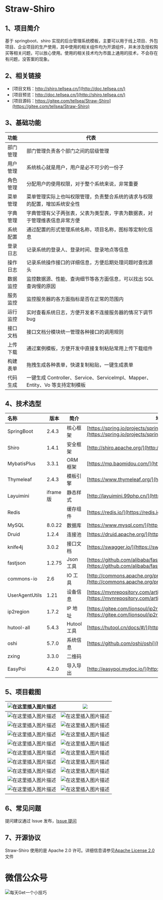 # Straw-Shiro

## 1、项目简介

基于 springboot、shiro 实现的后台管理系统模板，主要可以用于线上项目、外包项目、企业项目的生产使用，其中使用的相关组件均为开源组件，并未涉及授权购买等相关问题，可以放心使用。使用的相关技术均为市面上通用的技术，不会存在有问题，没答案的现象。

## 2、相关链接

- [项目文档：http://shiro.tellsea.cn/](http://doc.tellsea.cn/)
- [项目预览：http://doc.tellsea.cn/](http://shiro.tellsea.cn/)
- [项目源码：https://gitee.com/tellsea/Straw-Shiro](https://gitee.com/tellsea/Straw-Shiro)

## 3、基础功能

| 功能     | 代表                                                                         |
| :------- | ---------------------------------------------------------------------------- |
| 部门管理 | 部门管理负责各个部门之间的层级管理                                           |
| 用户管理 | 系统核心就是用户，用户是必不可少的一份子                                     |
| 角色管理 | 分配用户的使用权限，对于整个系统来说，非常重要                               |
| 菜单管理 | 菜单管理实际上也叫权限管理，负责整合系统的请求与权限的配置，增加系统安全性   |
| 字典管理 | 字典管理有父子两张表，父表为类型表，字表为数据表，对于管理维表信息非常方便   |
| 系统配置 | 通过配置的形式管理系统名称，项目名称，图标等定制化信息                       |
| 登录日志 | 记录系统的登录人、登录时间、登录地点等信息                                   |
| 操作日志 | 记录系统操作接口的详细信息，方便后期处理问题时查找源头                       |
| 数据监控 | 监控数据源、性能、查询细节等各方面信息，可以找出 SQL 查询慢的原因            |
| 服务监控 | 监控服务器的各方面指标是否在正常的范围内                                     |
| 运行监控 | 实时查看系统日志，方便开发者不连接服务器的情况下调节 bug                     |
| 接口文档 | 接口文档分模块统一管理各种接口的调用规则                                     |
| 上传下载 | 通过案例模板，方便开发中直接复制粘贴常用上传下载组件                         |
| 构建表单 | 拖拽生成各种表单，快速复制粘贴，一键生成表单                                 |
| 代码生成 | 一键生成 Controller、Service、ServiceImpl、Mapper、Entity、Vo 等支持定制模板 |

## 4、技术选型

| 名称           | 版本      | 简介        | 地址                                                                                                                             |
| :------------- | --------- | ----------- | -------------------------------------------------------------------------------------------------------------------------------- |
| SpringBoot     | 2.4.3     | 核心框架    | [https://spring.io/projects/spring-boot](https://spring.io/projects/spring-boot)                                                 |
| Shiro          | 1.4.1     | 安全框架    | [http://shiro.apache.org/](http://shiro.apache.org/)                                                                             |
| MybatisPlus    | 3.3.1     | ORM 框架    | [https://mp.baomidou.com/](https://mp.baomidou.com/)                                                                             |
| Thymeleaf      | 2.4.3     | 模板引擎    | [https://www.thymeleaf.org/](https://www.thymeleaf.org/)                                                                         |
| Layuimini      | iframe 版 | 静态样式    | [http://layuimini.99php.cn/](http://layuimini.99php.cn/)                                                                         |
| Redis          |           | 缓存组件    | [https://redis.io/](https://redis.io/)                                                                                           |
| MySQL          | 8.0.22    | 数据库      | [https://www.mysql.com/](https://www.mysql.com/)                                                                                 |
| Druid          | 1.2.4     | 连接池      | [https://druid.apache.org/](https://druid.apache.org/)                                                                           |
| knife4j        | 3.0.2     | 接口文档    | [https://swagger.io/](https://swagger.io/)                                                                                       |
| fastjson       | 1.2.75    | Json 工具   | [https://github.com/alibaba/fastjson](https://github.com/alibaba/fastjson)                                                       |
| commons-io     | 2.6       | IO 工具     | [http://commons.apache.org/proper/commons-io/](http://commons.apache.org/proper/commons-io/)                                     |
| UserAgentUtils | 1.21      | 设备信息    | [https://mvnrepository.com/artifact/eu.bitwalker/UserAgentUtils](https://mvnrepository.com/artifact/eu.bitwalker/UserAgentUtils) |
| ip2region      | 1.7.2     | IP 地址     | [https://gitee.com/lionsoul/ip2region](https://gitee.com/lionsoul/ip2region)                                                     |
| hutool-all     | 5.4.3     | Hutool 工具 | [https://hutool.cn/docs/#/](https://hutool.cn/docs/#/)                                                                           |
| oshi           | 5.7.0     | 系统信息    | [https://github.com/oshi/oshi](https://github.com/oshi/oshi)                                                                     |
| zxing          | 3.3.0     | 二维码      |                                                                                                                                  |
| EasyPoi        | 4.2.0     | 导入导出    | [http://easypoi.mydoc.io/](http://easypoi.mydoc.io/)                                                                             |

## 5、项目截图

| ![在这里插入图片描述](https://img-blog.csdnimg.cn/20210608204818481.png?x-oss-process=image/watermark,type_ZmFuZ3poZW5naGVpdGk,shadow_10,text_aHR0cHM6Ly9ibG9nLmNzZG4ubmV0L3FxXzM4NzYyMjM3,size_16,color_FFFFFF,t_70) | ![](https://img-blog.csdnimg.cn/20210608204856632.png?x-oss-process=image/watermark,type_ZmFuZ3poZW5naGVpdGk,shadow_10,text_aHR0cHM6Ly9ibG9nLmNzZG4ubmV0L3FxXzM4NzYyMjM3,size_16,color_FFFFFF,t_70)                   |
| --------------------------------------------------------------------------------------------------------------------------------------------------------------------------------------------------------------------- | --------------------------------------------------------------------------------------------------------------------------------------------------------------------------------------------------------------------- |
| ![在这里插入图片描述](https://img-blog.csdnimg.cn/20210608205300785.png?x-oss-process=image/watermark,type_ZmFuZ3poZW5naGVpdGk,shadow_10,text_aHR0cHM6Ly9ibG9nLmNzZG4ubmV0L3FxXzM4NzYyMjM3,size_16,color_FFFFFF,t_70) | ![在这里插入图片描述](https://img-blog.csdnimg.cn/20210608205333172.png?x-oss-process=image/watermark,type_ZmFuZ3poZW5naGVpdGk,shadow_10,text_aHR0cHM6Ly9ibG9nLmNzZG4ubmV0L3FxXzM4NzYyMjM3,size_16,color_FFFFFF,t_70) |
| ![在这里插入图片描述](https://img-blog.csdnimg.cn/20210608205404533.png?x-oss-process=image/watermark,type_ZmFuZ3poZW5naGVpdGk,shadow_10,text_aHR0cHM6Ly9ibG9nLmNzZG4ubmV0L3FxXzM4NzYyMjM3,size_16,color_FFFFFF,t_70) | ![在这里插入图片描述](https://img-blog.csdnimg.cn/20210608205439432.png?x-oss-process=image/watermark,type_ZmFuZ3poZW5naGVpdGk,shadow_10,text_aHR0cHM6Ly9ibG9nLmNzZG4ubmV0L3FxXzM4NzYyMjM3,size_16,color_FFFFFF,t_70) |
| ![在这里插入图片描述](https://img-blog.csdnimg.cn/20210608205513389.png?x-oss-process=image/watermark,type_ZmFuZ3poZW5naGVpdGk,shadow_10,text_aHR0cHM6Ly9ibG9nLmNzZG4ubmV0L3FxXzM4NzYyMjM3,size_16,color_FFFFFF,t_70) | ![在这里插入图片描述](https://img-blog.csdnimg.cn/20210608205524706.png?x-oss-process=image/watermark,type_ZmFuZ3poZW5naGVpdGk,shadow_10,text_aHR0cHM6Ly9ibG9nLmNzZG4ubmV0L3FxXzM4NzYyMjM3,size_16,color_FFFFFF,t_70) |
| ![在这里插入图片描述](https://img-blog.csdnimg.cn/20210608205639872.png?x-oss-process=image/watermark,type_ZmFuZ3poZW5naGVpdGk,shadow_10,text_aHR0cHM6Ly9ibG9nLmNzZG4ubmV0L3FxXzM4NzYyMjM3,size_16,color_FFFFFF,t_70) | ![在这里插入图片描述](https://img-blog.csdnimg.cn/20210608205654905.png?x-oss-process=image/watermark,type_ZmFuZ3poZW5naGVpdGk,shadow_10,text_aHR0cHM6Ly9ibG9nLmNzZG4ubmV0L3FxXzM4NzYyMjM3,size_16,color_FFFFFF,t_70) |
| ![在这里插入图片描述](https://img-blog.csdnimg.cn/20210608205719455.png?x-oss-process=image/watermark,type_ZmFuZ3poZW5naGVpdGk,shadow_10,text_aHR0cHM6Ly9ibG9nLmNzZG4ubmV0L3FxXzM4NzYyMjM3,size_16,color_FFFFFF,t_70) | ![在这里插入图片描述](https://img-blog.csdnimg.cn/20210608205729372.png?x-oss-process=image/watermark,type_ZmFuZ3poZW5naGVpdGk,shadow_10,text_aHR0cHM6Ly9ibG9nLmNzZG4ubmV0L3FxXzM4NzYyMjM3,size_16,color_FFFFFF,t_70) |
| ![在这里插入图片描述](https://img-blog.csdnimg.cn/20210608205807800.png?x-oss-process=image/watermark,type_ZmFuZ3poZW5naGVpdGk,shadow_10,text_aHR0cHM6Ly9ibG9nLmNzZG4ubmV0L3FxXzM4NzYyMjM3,size_16,color_FFFFFF,t_70) | ![在这里插入图片描述](https://img-blog.csdnimg.cn/20210608205830761.png?x-oss-process=image/watermark,type_ZmFuZ3poZW5naGVpdGk,shadow_10,text_aHR0cHM6Ly9ibG9nLmNzZG4ubmV0L3FxXzM4NzYyMjM3,size_16,color_FFFFFF,t_70) |
| ![在这里插入图片描述](https://img-blog.csdnimg.cn/20210608205857649.png?x-oss-process=image/watermark,type_ZmFuZ3poZW5naGVpdGk,shadow_10,text_aHR0cHM6Ly9ibG9nLmNzZG4ubmV0L3FxXzM4NzYyMjM3,size_16,color_FFFFFF,t_70) | ![在这里插入图片描述](https://img-blog.csdnimg.cn/202106082059287.png?x-oss-process=image/watermark,type_ZmFuZ3poZW5naGVpdGk,shadow_10,text_aHR0cHM6Ly9ibG9nLmNzZG4ubmV0L3FxXzM4NzYyMjM3,size_16,color_FFFFFF,t_70)   |
| ![在这里插入图片描述](https://img-blog.csdnimg.cn/20210608210008496.png?x-oss-process=image/watermark,type_ZmFuZ3poZW5naGVpdGk,shadow_10,text_aHR0cHM6Ly9ibG9nLmNzZG4ubmV0L3FxXzM4NzYyMjM3,size_16,color_FFFFFF,t_70) | ![在这里插入图片描述](https://img-blog.csdnimg.cn/2021060821011081.png?x-oss-process=image/watermark,type_ZmFuZ3poZW5naGVpdGk,shadow_10,text_aHR0cHM6Ly9ibG9nLmNzZG4ubmV0L3FxXzM4NzYyMjM3,size_16,color_FFFFFF,t_70)  |
| ![在这里插入图片描述](https://img-blog.csdnimg.cn/20210608210143876.png?x-oss-process=image/watermark,type_ZmFuZ3poZW5naGVpdGk,shadow_10,text_aHR0cHM6Ly9ibG9nLmNzZG4ubmV0L3FxXzM4NzYyMjM3,size_16,color_FFFFFF,t_70) | ![在这里插入图片描述](https://img-blog.csdnimg.cn/20210608210219790.png?x-oss-process=image/watermark,type_ZmFuZ3poZW5naGVpdGk,shadow_10,text_aHR0cHM6Ly9ibG9nLmNzZG4ubmV0L3FxXzM4NzYyMjM3,size_16,color_FFFFFF,t_70) |

## 6、常见问题

提问建议通过 Issue 发布，[Issue 提问](https://gitee.com/tellsea/Straw-Shiro/issues/new)

## 7、开源协议

Straw-Shiro 使用的是 Apache 2.0 许可。详细信息请参见[Apache License 2.0](http://www.apache.org/licenses/LICENSE-2.0)文件

# 微信公众号
![每天Get一个小技巧](https://img-blog.csdnimg.cn/20210317114147258.jpg#pic_center)
